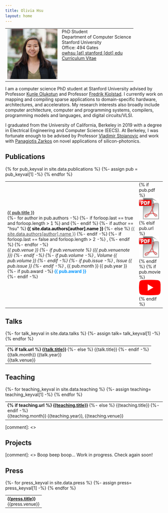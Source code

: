 ```yaml
---
title: Olivia Hsu
layout: home
---
```


<table border="0" cellpadding="0">
<td valign="top" style="min-width:140px;">
<img src="/assets/owhsu.jpg" width="160">
</td>
<td valign="top">
PhD Student<br/>
Department of Computer Science<br/>
Stanford University<br/>
Office: 494 Gates<br/>
<a href="mailto:owhsu@stanford.edu">owhsu [at] stanford [dot] edu</a><br/>
<a href="/assets/owhsu-cv.pdf">Curriculum Vitae</a>
<div id=siteUpdate> </div>
<script>
const desiredRepo = "weiya711.github.io"
const monthNames = ["January", "February", "March", "April", "May", "June",
  "July", "August", "September", "October", "November", "December"
];

var xhttp = new XMLHttpRequest();
xhttp.onreadystatechange = function() {
  if (this.readyState == 4 && this.status == 200) {
    let repos = JSON.parse(this.responseText);
    repos.forEach((repo)=>{
      if (repo.name == desiredRepo)
      {
        var lastUpdated = new Date(repo.pushed_at);
        var day = lastUpdated.getUTCDate();
        var month = lastUpdated.getUTCMonth();
        var year = lastUpdated.getUTCFullYear();
        siteUpdate.innerHTML += (`<em>Site Last Updated ${monthNames[month]} ${year}</em><br>`);
      }
    });
  }
};
xhttp.open("GET", "https://api.github.com/users/weiya711/repos", true);
xhttp.send();
</script>
</td>
</table>


I am a computer science PhD student at Stanford University advised by Professor 
[Kunle Olukotun](https://profiles.stanford.edu/kunle-olukotun?tab=bio) 
and Professor [Fredrik Kjolstad](http://fredrikbk.com). 
I currently work on mapping and compiling sparse applications to domain-specific
hardware, architectures, and accelerators. My research interests also broadly include
computer 
architecture, computer and programming systems, compilers, 
programming models and languages, and digital circuits/VLSI.

I graduated from the University of California, Berkeley in 2019 with a degree
in Electrical Engineering and Computer Science (EECS).  At Berkeley, I was
fortunate enough to be advised by Professor [Vladimir
Stojanovic](https://www2.eecs.berkeley.edu/Faculty/Homepages/vlada.html) and
work with [Panagiotis
Zarkos](https://www.linkedin.com/in/panagiotis-zarkos-0a51a7ba/) on novel
applications of silicon-photonics.  

<h2 class="tableheading">Publications</h2>

<table border="0">
  {% for pub_keyval in site.data.publications %}
    <tr>
      {%- assign pub = pub_keyval[1] -%}
      <td>
        <b><a href="pub_md/{{pub_keyval[0]}}.html" style="color: #464646">{{ pub.title }}</a></b><br/>
        {%- for author in pub.authors -%}
          {%- if forloop.last == true and forloop.length > 1 %}
            and
          {%- endif %}
          {%- if author == "hsu" %}
            <b><font color="#000000">{{ site.data.authors[author].name }}</font></b>
          {%- else %}
            <a href="{{- site.data.authors[author].site -}}" style="color: #464646">{{ site.data.authors[author].name }}</a>
          {%- endif -%}
          {%- if forloop.last == false and forloop.length > 2 -%}
            ,
          {%- endif %}
        {%- endfor -%}<br/>
        <i>{{ pub.venue }}
        {%- if pub.venuenote %}
        ({{ pub.venuenote }})
        {%- endif -%}
        {%- if pub.volume -%}
        , Volume {{ pub.volume }}
        {%- endif -%}
        {%- if pub.issue -%}
        , Issue {{ pub.issue }}
        {%- endif -%}
        </i>, {{ pub.month }} {{ pub.year }}<br/>
        {%- if pub.award -%}
          <span style="color:#0096FF"><b>{{ pub.award }}</b></span><br/>
        {%- endif -%}
      </td>
      <td valign="top" width="20">
        {% if pub.pdf %}
            <a href="{{ pub.pdf }}"><img src="/assets/pdf.png" alt="pdf" /></a>
	{% elsif pub.url %}
            <a href="{{ pub.url }}"><img src="/assets/pdf.png" alt="pdf" /></a>
        {% endif %}
        {% if pub.movie %}
          <a href="{{ pub.movie }}"><img src="/assets/movie.png" alt="youtube" /></a>
        {% endif %}
      </td>
    </tr>
{% endfor %}
</table>

<h2 class="tableheading">Talks</h2>
<table border="0">
{%- for talk_keyval in site.data.talks %}
  {%- assign talk= talk_keyval[1] -%}
  <tr>
  <td> 
    <b>
    {% if talk.url %}
	<a href="{{talk.url}}">{{talk.title}}</a></b>
    {%- else %}
    {{talk.title}}</b>
    {%- endif -%}
	<br/>{{talk.month}} {{talk.year}} 
    <br/>{{talk.venue}}
  </td>
  </tr>
{% endfor %}
</table>

<h2 class="tableheading">Teaching</h2>
<table border="0">
{%- for teaching_keyval in site.data.teaching %}
  {%- assign teaching= teaching_keyval[1] -%}
  <tr>
  <td> 
    <b>
    {% if teaching.url %}
	<a href="{{teaching.url}}">{{teaching.title}}</a></b>
    {%- else %}
	{{teaching.title}}</b>
    {%- endif -%}
	<br/>{{teaching.month}} {{teaching.year}}, {{teaching.venue}}
  </td>
  </tr>
{% endfor %}
</table>

[comment]: <> <h2 class="tableheading">Projects</h2>
[comment]: <> Boop beep boop... Work in progress. Check again soon!

<h2 class="tableheading">Press</h2>

<table border="0">
{%- for press_keyval in site.data.press %}
  {%- assign press= press_keyval[1] -%}
  <tr>
  <td> 
    <b><a href="{{press.url}}">{{press.title}}</a></b><br/>{{press.venue}}
  </td>
  </tr>
{% endfor %}
</table>
